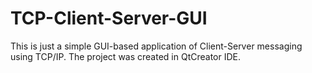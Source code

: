 # TCP-Client-Server-GUI
This is just a simple GUI-based application of Client-Server messaging using TCP/IP.
The project was created in QtCreator IDE.